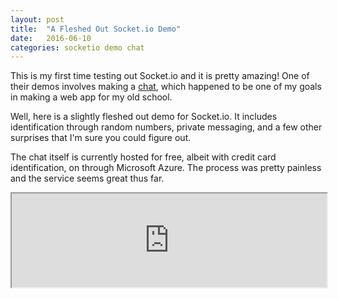 ```yaml
---
layout: post
title:  "A Fleshed Out Socket.io Demo"
date:   2016-06-10
categories: socketio demo chat
---
```


This is my first time testing out Socket.io and it is pretty amazing! One of their demos involves making a [chat](http://socket.io/get-started/chat/), which happened to be one of my goals in making a web app for my old school.

Well, here is a slightly fleshed out demo for Socket.io. It includes identification through random numbers, private messaging, and a few other surprises that I'm sure you could figure out.

The chat itself is currently hosted for free, albeit with credit card identification, on through Microsoft Azure. The process was pretty painless and the service seems great thus far.

<iframe src="http://trin-chat.azurewebsites.net/" border="none" style="width: 100%; min-height: 100px;"></iframe>